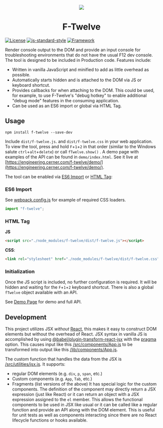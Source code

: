 <p align="center">
  <img src="icon/F-Twelve%20100.png">
</p>

<h1 align="center">
  F-Twelve
</h1>

[![License](https://img.shields.io/badge/License-Apache%202.0-blue.svg)](https://opensource.org/licenses/Apache-2.0)
[![js-standard-style](https://img.shields.io/badge/Code%20Style-Standard-brightgreen.svg)](http://standardjs.com)
[![Framework](https://img.shields.io/badge/Framework-Vanilla%20JS-yellow.svg)](http://vanilla-js.com/)

Render console output to the DOM and provide an input console for troubleshooting environments that do not have the usual F12 dev console. The tool is designed to be included in Production code. Features include: 

 - Written in vanilla JavaScript and minified to add as little overhead as possible.
 - Automatically starts hidden and is attached to the DOM via JS or keyboard shortcut.
 - Provides callbacks for when attaching to the DOM. This could be used, for example, to use F-Twelve's "debug hotkey" to enable additional "debug mode" features in the consuming application. 
 - Can be used as an ES6 import or global via HTML Tag.   

## Usage

```shell
npm install f-twelve --save-dev
```

Include `dist/f-twelve.js`. and `dist/f-twelve.css` in your web application. To view the tool, press and hold `F`+`1`+`2` in that order (similar to the Windows salute `ctrl`+`alt`+`delete`) or call `fTwelve.show()` . A demo page with examples of the API can be found in `demo/index.html`. See it live at [https://engineering.cerner.com/f-twelve/demo/](https://engineering.cerner.com/f-twelve/demo/).

The tool can be enabled via [ES6 Import](#es6-import) or [HTML Tag](#html-tag):

### ES6 Import

See [webpack.config.js](/webpack.config.js) for example of required CSS loaders. 

```js 
import "f-twelve";
```

### HTML Tag

**JS**
```html
<script src="./node_modules/f-twelve/dist/f-twelve.js"></script>
```

**CSS**: 
```html
<link rel="stylesheet" href="./node_modules/f-twelve/dist/f-twelve.css"/>
```

### Initialization
Once the JS script is included, no further configuration is required. It will be hidden and waiting for the `F`+`1`+`2` keyboard shortcut. There is also a global `fTwelve` object available with an API.  

See [Demo Page](https://engineering.cerner.com/f-twelve/demo/) for demo and full API. 

## Development

This project utilizes JSX _without_ [React](https://reactjs.org/), this makes it easy to construct DOM elements but without the overhead of React. JSX syntax in vanilla JS is accomplished by using [@babel/plugin-transform-react-jsx](https://babeljs.io/docs/en/babel-plugin-transform-react-jsx) with the [pragma](https://babeljs.io/docs/en/babel-plugin-transform-react-jsx#pragma) option. This causes input like this [/src/components/App.js](/src/components/App.js#L29-#L30) to be transformed into output like this [/lib/components/App.js](/lib/components/App.js#L42-#L52). 

The custom function that handles the data from the JSX is [/src/utilities/jsx.js](/src/utilities/jsx.js). It supports: 
- regular DOM elements (e.g. `div`, `p`, `span`, etc.)
- Custom components (e.g. `App`, `Tab`, etc.)
- Fragments (list versions of the above)
It has special logic for the custom components. The definition of the component may directly return a JSX expression (just like React) or it can return an object with a JSX expression assigned to the `el` member. This allows the functional components to be used in JSX like usual or it can be called like a regular function and provide an API along with the DOM element. This is useful for unit tests as well as components interacting since there are no React lifecycle functions or hooks available. 
